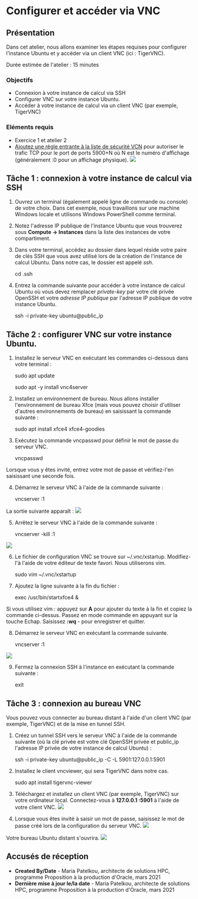 # Configurer et accéder via VNC

## Présentation

Dans cet atelier, nous allons examiner les étapes requises pour configurer l'instance Ubuntu et y accéder via un client VNC (ici : TigerVNC).

Durée estimée de l'atelier : 15 minutes

### Objectifs

*   Connexion à votre instance de calcul via SSH
*   Configurer VNC sur votre instance Ubuntu.
*   Accéder à votre instance de calcul via un client VNC (par exemple, TigerVNC)

### Eléments requis

*   Exercice 1 et atelier 2
*   [Ajoutez une règle entrante à la liste de sécurité VCN](https://docs.oracle.com/en-us/iaas/Content/Network/Concepts/securitylists.htm#Using) pour autoriser le trafic TCP pour le port de ports 5900+N où N est le numéro d'affichage (généralement :0 pour un affichage physique). ![](images/vncseclist.PNG " ")

## Tâche 1 : connexion à votre instance de calcul via SSH

1.  Ouvrez un terminal (également appelé ligne de commande ou console) de votre choix. Dans cet exemple, nous travaillons sur une machine Windows locale et utilisons Windows PowerShell comme terminal.
    
2.  Notez l'adresse IP publique de l'instance Ubuntu que vous trouverez sous **Compute -> Instances** dans la liste des instances de votre compartiment.
    
3.  Dans votre terminal, accédez au dossier dans lequel réside votre paire de clés SSH que vous avez utilisé lors de la création de l'instance de calcul Ubuntu. Dans notre cas, le dossier est appelé _ssh_.
    

       <copy>cd .ssh</copy>
    

4.  Entrez la commande suivante pour accéder à votre instance de calcul Ubuntu où vous devez remplacer _private-key_ par votre clé privée OpenSSH et votre _adresse IP publique_ par l'adresse IP publique de votre instance Ubuntu.

       <copy>ssh -i private-key ubuntu@public_ip</copy>
    

## Tâche 2 : configurer VNC sur votre instance Ubuntu.

1.  Installez le serveur VNC en exécutant les commandes ci-dessous dans votre terminal :

       <copy>sudo apt update</copy>
    

    <copy>sudo apt -y install vnc4server</copy>
    

2.  Installez un environnement de bureau. Nous allons installer l'environnement de bureau Xfce (mais vous pouvez choisir d'utiliser d'autres environnements de bureau) en saisissant la commande suivante :

       <copy>sudo apt install xfce4 xfce4-goodies</copy>
    

3.  Exécutez la commande vncpasswd pour définir le mot de passe du serveur VNC.

       <copy>vncpasswd</copy>
    

Lorsque vous y êtes invité, entrez votre mot de passe et vérifiez-l'en saisissant une seconde fois.

4.  Démarrez le serveur VNC à l'aide de la commande suivante :

       <copy>vncserver :1</copy>
    

La sortie suivante apparaît : ![](images/vncserver.PNG " ")

5.  Arrêtez le serveur VNC à l'aide de la commande suivante :

       <copy>vncserver -kill :1</copy>
    

![](images/vnc-kill.PNG " ")

6.  Le fichier de configuration VNC se trouve sur ~/.vnc/xstartup. Modifiez-l'à l'aide de votre éditeur de texte favori. Nous utiliserons vim.

       <copy>sudo vim ~/.vnc/xstartup</copy>
    

7.  Ajoutez la ligne suivante à la fin du fichier :

       <copy>exec /usr/bin/startxfce4 &</copy>
    

Si vous utilisez vim : appuyez sur **A** pour ajouter du texte à la fin et copiez la commande ci-dessus. Passez en mode commande en appuyant sur la touche Echap. Saisissez **:wq** - pour enregistrer et quitter.

8.  Démarrez le serveur VNC en exécutant la commande suivante.

       <copy>vncserver :1</copy>
    

![](images/startvncserver.PNG " ")

9.  Fermez la connexion SSH à l'instance en exécutant la commande suivante :

       <copy>exit</copy>
    

## Tâche 3 : connexion au bureau VNC

Vous pouvez vous connecter au bureau distant à l'aide d'un client VNC (par exemple, TigerVNC) et de la mise en tunnel SSH.

1.  Créez un tunnel SSH vers le serveur VNC à l'aide de la commande suivante (où la clé privée est votre clé OpenSSH privée et public\_ip l'adresse IP privée de votre instance de calcul Ubuntu) :

    <copy>ssh -i private-key ubuntu@public_ip -C -L 5901:127.0.0.1:5901</copy>
    

2.  Installez le client vncviewer, qui sera TigerVNC dans notre cas.

       <copy>sudo apt install tigervnc-viewer</copy>
    

3.  Téléchargez et installez un client VNC (par exemple, TigerVNC) sur votre ordinateur local. Connectez-vous à **127.0.0.1 :5901** à l'aide de votre client VNC. ![](images/tigervnc.PNG " ")
    
4.  Lorsque vous êtes invité à saisir un mot de passe, saisissez le mot de passe créé lors de la configuration du serveur VNC. ![](images/tigervncpwd.PNG " ")
    

Votre bureau Ubuntu distant s'ouvrira. ![](images/vncdesktop.PNG " ")

## **Accusés de réception**

*   **Created By/Date** - Maria Patelkou, architecte de solutions HPC, programme Proposition à la production d'Oracle, mars 2021
*   **Dernière mise à jour le/la date** - Maria Patelkou, architecte de solutions HPC, programme Proposition à la production d'Oracle, mars 2021